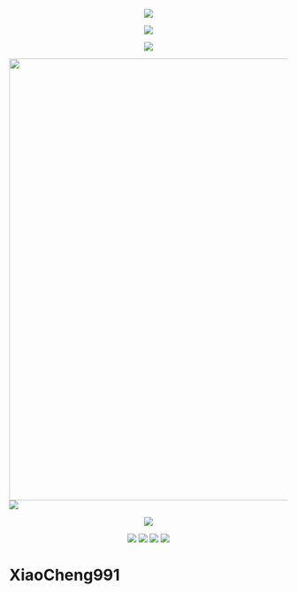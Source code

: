[//]: # (<p align="center">)

[//]: # (<img src="https://capsule-render.vercel.app/api?type=waving&color=timeGradient&height=300&&section=header&text=Hi VISITORS&fontSize=90&fontAlign=50&fontAlignY=30&desc=I am XiaoCheng2024!&descAlign=50&descSize=30&descAlignY=60&animation=twinkling" />)

[//]: # (</p>)

<!-- 动态字体 -->

[//]: # ([![Typing SVG]&#40;https://readme-typing-svg.demolab.com?font=Doto&pause=1000&center=true&vCenter=true&width=435&lines=Welcome+to+my+Gitub+profile+page!&#41;]&#40;https://git.io/typing-svg&#41;)

<p align="center">
<img align="center" src="https://readme-typing-svg.demolab.com?font=Doto&pause=1000&center=true&vCenter=true&width=435&lines=Welcome+to+my+Gitub+profile+page!" />
</p>

<!-- Stats -->
<p align="center">
<img align="center" src="https://github-readme-stats.vercel.app/api?username=xiaoCheng991&show_icons=true&theme=tokyonight" />
</p>

<!-- Streak -->
<p align="center">
<img align="center" src="https://streak-stats.demolab.com?user=XiaoCheng991" />
</p>

[//]: # (<!-- 语言 -->)

[//]: # (<img style="text-align: center;" src="https://github-readme-stats.vercel.app/api/top-langs/?username=XiaoCheng991&theme=transparent&hide_border=true&layout=donut-vertical&langs_count=6" />)

<!-- 贡献图 -->
<img align="center" width="800" src="https://github-readme-activity-graph.vercel.app/graph?username=XiaoCheng991&theme=github-compact&hide_border=true&area=true" />

<!-- 技术栈 -->
<img align="center" src="https://skillicons.dev/icons?i={YOUR_TECH_STACK}&theme=light" />

<!-- 技能 -->
<p align="center">
<!-- https://github.com/tandpfun/skill-icons -->
<img align="center" src="https://skillicons.dev/icons?i=java,py,md,cs,html,css,js,ts&theme=light" />
</p>

<!-- 链接 -->
<p align="center">
    <a href="https://github.com/XiaoCheng991"><img src="https://img.shields.io/badge/GitHub-XiaoCheng991-blue?logo=github" /></a>
    <a href="https://blog.csdn.net/qq_60985619?type=blog"></a>
    <a href="https://space.bilibili.com/3546566354798756?spm_id_from=333.1007.0.0"><img src="https://img.shields.io/badge/哔哩哔哩-小橙991-pink?logo=bilibili" /></a>
    <img src="https://img.shields.io/badge/QQ-2506919319-green?logo=tencentqq" />
    <!-- https://github.com/antonkomarev/github-profile-views-counter -->
    <img src="https://komarev.com/ghpvc/?username=XiaoCheng991&abbreviated=true&color=yellow" />
</p>

[//]: # (<p align="center">)

[//]: # (<img src="https://capsule-render.vercel.app/api?type=waving&color=timeGradient&height=300&&section=footer&text=KEEP GOING&fontSize=90&fontAlign=50&fontAlignY=70&desc=Active!&descAlign=50&descSize=30&descAlignY=40&animation=twinkling" />)

[//]: # (</p>)

# XiaoCheng991

